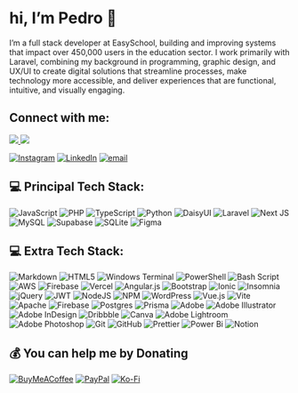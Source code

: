 # hi, I’m Pedro 👋

<p>
I’m a full stack developer at EasySchool, building and improving systems that impact over 450,000 users in the education sector. I work primarily with Laravel, combining my background in programming, graphic design, and UX/UI to create digital solutions that streamline processes, make technology more accessible, and deliver experiences that are functional, intuitive, and visually engaging.
</p>

## Connect with me:

<div align="left">
  <a href="https://www.instagram.com/pedrolucaslco/" target="_blank" alt="Instagram">
    <img src="https://img.shields.io/badge/-Instagram-000000?style=for-the-badge&logo=Instagram&logoColor=FFF"/>
  </a>
  
  <a href="https://www.linkedin.com/in/pedrolucaslcosta" alt="Linkedin">
    <img src="https://img.shields.io/badge/-Linkedin-000000?style=for-the-badge&logo=Linkedin&logoColor=FFF"/>
  </a>

  [![Instagram](https://img.shields.io/badge/Instagram-%23E4405F.svg?logo=Instagram&logoColor=white)](https://instagram.com/pedrolucaslco) [![LinkedIn](https://img.shields.io/badge/LinkedIn-%230077B5.svg?logo=linkedin&logoColor=white)](https://linkedin.com/in/pedrolucaslcosta) [![email](https://img.shields.io/badge/Email-D14836?logo=gmail&logoColor=white)](mailto:pedrolucaslcosta@gmail.com) 

  <!-- <a href="http://www.twitter.com/pedrolucaslco" alt="Twitter">
    <img src="https://img.shields.io/badge/-Twitter-000000?style=for-the-badge&logo=Twitter&logoColor=FFF"/>
  </a> -->
</div>



## 💻 Principal Tech Stack:
![JavaScript](https://img.shields.io/badge/javascript-%23323330.svg?style=for-the-badge&logo=javascript&logoColor=%23F7DF1E) ![PHP](https://img.shields.io/badge/php-%23777BB4.svg?style=for-the-badge&logo=php&logoColor=white)  ![TypeScript](https://img.shields.io/badge/typescript-%23007ACC.svg?style=for-the-badge&logo=typescript&logoColor=white) ![Python](https://img.shields.io/badge/python-3670A0?style=for-the-badge&logo=python&logoColor=ffdd54)  ![DaisyUI](https://img.shields.io/badge/daisyui-5A0EF8?style=for-the-badge&logo=daisyui&logoColor=white)  ![Laravel](https://img.shields.io/badge/laravel-%23FF2D20.svg?style=for-the-badge&logo=laravel&logoColor=white)  ![Next JS](https://img.shields.io/badge/Next-black?style=for-the-badge&logo=next.js&logoColor=white)  ![MySQL](https://img.shields.io/badge/mysql-4479A1.svg?style=for-the-badge&logo=mysql&logoColor=white) ![Supabase](https://img.shields.io/badge/Supabase-3ECF8E?style=for-the-badge&logo=supabase&logoColor=white) ![SQLite](https://img.shields.io/badge/sqlite-%2307405e.svg?style=for-the-badge&logo=sqlite&logoColor=white) ![Figma](https://img.shields.io/badge/figma-%23F24E1E.svg?style=for-the-badge&logo=figma&logoColor=white) 

## 💻 Extra Tech Stack:
![Markdown](https://img.shields.io/badge/markdown-%23.svg?style=for-the-badge&logo=markdown&logoColor=white) ![HTML5](https://img.shields.io/badge/html5-%23.svg?style=for-the-badge&logo=html5&logoColor=white) ![Windows Terminal](https://img.shields.io/badge/Windows%20Terminal-%23.svg?style=for-the-badge&logo=windows-terminal&logoColor=white) ![PowerShell](https://img.shields.io/badge/PowerShell-%23.svg?style=for-the-badge&logo=powershell&logoColor=white) ![Bash Script](https://img.shields.io/badge/bash_script-%23.svg?style=for-the-badge&logo=gnu-bash&logoColor=white) ![AWS](https://img.shields.io/badge/AWS-%23.svg?style=for-the-badge&logo=amazon-aws&logoColor=white) ![Firebase](https://img.shields.io/badge/firebase-%23.svg?style=for-the-badge&logo=firebase) ![Vercel](https://img.shields.io/badge/vercel-%23.svg?style=for-the-badge&logo=vercel&logoColor=white) ![Angular.js](https://img.shields.io/badge/angular.js-%23.svg?style=for-the-badge&logo=angularjs&logoColor=white) ![Bootstrap](https://img.shields.io/badge/bootstrap-%23.svg?style=for-the-badge&logo=bootstrap&logoColor=white) ![Ionic](https://img.shields.io/badge/Ionic-%23.svg?style=for-the-badge&logo=Ionic&logoColor=white) ![Insomnia](https://img.shields.io/badge/Insomnia-black?style=for-the-badge&logo=insomnia&logoColor=5849BE) ![jQuery](https://img.shields.io/badge/jquery-%23.svg?style=for-the-badge&logo=jquery&logoColor=white) ![JWT](https://img.shields.io/badge/JWT-black?style=for-the-badge&logo=JSON%20web%20tokens) ![NodeJS](https://img.shields.io/badge/node.js-6DA55F?style=for-the-badge&logo=node.js&logoColor=white) ![NPM](https://img.shields.io/badge/NPM-%23.svg?style=for-the-badge&logo=npm&logoColor=white) ![WordPress](https://img.shields.io/badge/WordPress-%23.svg?style=for-the-badge&logo=WordPress&logoColor=white) ![Vue.js](https://img.shields.io/badge/vue.js-%23.svg?style=for-the-badge&logo=vuedotjs&logoColor=%234FC08D) ![Vite](https://img.shields.io/badge/vite-%23.svg?style=for-the-badge&logo=vite&logoColor=white) ![Apache](https://img.shields.io/badge/apache-%23.svg?style=for-the-badge&logo=apache&logoColor=white) ![Firebase](https://img.shields.io/badge/firebase-a08021?style=for-the-badge&logo=firebase&logoColor=ffcd34) ![Postgres](https://img.shields.io/badge/postgres-%23.svg?style=for-the-badge&logo=postgresql&logoColor=white) ![Prisma](https://img.shields.io/badge/Prisma-3982CE?style=for-the-badge&logo=Prisma&logoColor=white) ![Adobe](https://img.shields.io/badge/adobe-%23.svg?style=for-the-badge&logo=adobe&logoColor=white) ![Adobe Illustrator](https://img.shields.io/badge/adobe%20illustrator-%23.svg?style=for-the-badge&logo=adobe%20illustrator&logoColor=white) ![Adobe InDesign](https://img.shields.io/badge/Adobe%20InDesign-49021F?style=for-the-badge&logo=adobeindesign&logoColor=FF3366) ![Dribbble](https://img.shields.io/badge/Dribbble-EA4C89?style=for-the-badge&logo=dribbble&logoColor=white) ![Canva](https://img.shields.io/badge/Canva-%23.svg?style=for-the-badge&logo=Canva&logoColor=white) ![Adobe Lightroom](https://img.shields.io/badge/Adobe%20Lightroom-.svg?style=for-the-badge&logo=Adobe%20Lightroom&logoColor=white) ![Adobe Photoshop](https://img.shields.io/badge/adobe%20photoshop-%23.svg?style=for-the-badge&logo=adobe%20photoshop&logoColor=white) ![Git](https://img.shields.io/badge/git-%23.svg?style=for-the-badge&logo=git&logoColor=white) ![GitHub](https://img.shields.io/badge/github-%23.svg?style=for-the-badge&logo=github&logoColor=white) ![Prettier](https://img.shields.io/badge/prettier-%23.svg?style=for-the-badge&logo=prettier&logoColor=black) ![Power Bi](https://img.shields.io/badge/power_bi-F2C811?style=for-the-badge&logo=powerbi&logoColor=black) ![Notion](https://img.shields.io/badge/Notion-%23.svg?style=for-the-badge&logo=notion&logoColor=white)



## 💰 You can help me by Donating
  [![BuyMeACoffee](https://img.shields.io/badge/Buy%20Me%20a%20Coffee-ffdd00?style=for-the-badge&logo=buy-me-a-coffee&logoColor=black)](https://buymeacoffee.com/pedrolucaslco) [![PayPal](https://img.shields.io/badge/PayPal-00457C?style=for-the-badge&logo=paypal&logoColor=white)](https://paypal.me/pedrolucaslco) [![Ko-Fi](https://img.shields.io/badge/Ko--fi-F16061?style=for-the-badge&logo=ko-fi&logoColor=white)](https://ko-fi.com/pedrolucaslco) 
